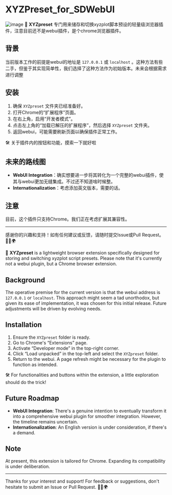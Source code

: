 # XYZPreset_for_SDWebUI
![image](https://github.com/YQBen/XYZPreset_for_SDWebUI/assets/17914188/aa7d32ce-1f06-4466-995c-383513ab25b8)
🚀 **XYZpreset** 专门用来储存和切换xyzplot脚本预设的轻量级浏览器插件，注意目前还不是webui插件，是个chrome浏览器插件。

## 背景

当前版本工作的前提是webui的地址是 `127.0.0.1` 或 `localhost` 。这种方法有些二手，但鉴于其实现简单性，我们选择了这种方法作为初始版本。未来会根据需求进行调整

## 安装

1. 确保 `XYZpreset` 文件夹已经准备好。
2. 打开Chrome的“扩展程序”页面。
3. 在右上角，启用“开发者模式”。
4. 点击左上角的“加载已解压的扩展程序”，然后选择 `XYZpreset` 文件夹。
5. 返回webui，可能需要刷新页面以确保插件正常工作。

🛠 关于插件内的按钮和功能，摸索一下就好啦

## 未来的路线图

- **WebUI Integration**：确实想要进一步将其转化为一个完整的webui插件，使其与webui更加无缝集成。不过还不知道啥时候整。
- **Internationalization**：考虑添加英文版本，需要的话。

## 注意

目前，这个插件只支持Chrome。我们正在考虑扩展其兼容性。

---

感谢你的兴趣和支持！如有任何建议或反馈，请随时提交Issue或Pull Request。 🚀🔧🌍




🚀 **XYZpreset** is a lightweight browser extension specifically designed for storing and switching xyzplot script presets. Please note that it's currently not a webui plugin, but a Chrome browser extension.

## Background

The operative premise for the current version is that the webui address is `127.0.0.1` or `localhost`. This approach might seem a tad unorthodox, but given its ease of implementation, it was chosen for this initial release. Future adjustments will be driven by evolving needs.

## Installation

1. Ensure the `XYZpreset` folder is ready.
2. Go to Chrome's “Extensions” page.
3. Activate “Developer mode” in the top-right corner.
4. Click “Load unpacked” in the top-left and select the `XYZpreset` folder.
5. Return to the webui. A page refresh might be necessary for the plugin to function as intended.

🛠 For functionalities and buttons within the extension, a little exploration should do the trick!

## Future Roadmap

- **WebUI Integration**: There's a genuine intention to eventually transform it into a comprehensive webui plugin for smoother integration. However, the timeline remains uncertain.
- **Internationalization**: An English version is under consideration, if there's a demand.

## Note

At present, this extension is tailored for Chrome. Expanding its compatibility is under deliberation.

---

Thanks for your interest and support! For feedback or suggestions, don't hesitate to submit an Issue or Pull Request. 🚀🔧🌍

